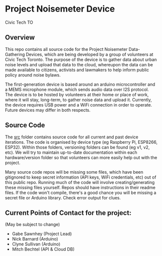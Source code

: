 # Project Noisemeter Device

Civic Tech TO

## Overview

This repo contains all source code for the Project Noisemeter Data-Gathering Devices, which are being developed by a group of volunteers at Civic Tech Toronto. The purpose of the device is to gather data about urban noise levels and upload that data to the cloud, whereupon the data can be made available to citizens, activists and lawmakers to help inform public policy around noise bylaws.

The first-generation device is based around an arduino microcontroller and a MEMS microphone module, which sends audio data over I2S protocol. The device is to be hosted by volunteers at their home or place of work, where it will stay, long-term, to gather noise data and upload it. Currently, the device requires USB power and a WiFi connection in order to operate. Future devices may differ in both respects.

## Source Code

The [src](/src) folder contains source code for all current and past device iterations. The code is organised by device type (eg Raspberry Pi, ESP8266, ESP32). Within those folders, versioning folders can be found (eg v1, v2, etc). We will try to maintain up-to-date documentation within each hardware/version folder so that volunteers can more easily help out with the project.

Many source code repos will be missing some files, which have been gitignored to keep secret information (API keys, WiFi credentials, etc) out of this public repo. Running much of the code will involve creating/generating these missing files yourself. Repos should have instructions in their readme files. If the code won't compile, there's a good chance you will be missing a secret file or Arduino library. Check error output for clues.

## Current Points of Contact for the project:

(May be subject to change)

- Gabe Sawnhey (Project Lead)
- Nick Barnard (Arduino)
- Clyne Sullivan (Arduino)
- Mitch Bechtel (API & Cloud DB)
